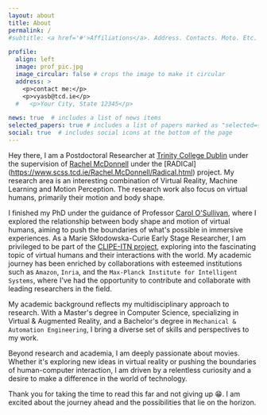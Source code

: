 ```yaml
---
layout: about
title: About
permalink: /
#subtitle: <a href='#'>Affiliations</a>. Address. Contacts. Moto. Etc.

profile:
  align: left
  image: prof_pic.jpg
  image_circular: false # crops the image to make it circular
  address: >
    <p>contact me:</p>
    <p>vyasb@tcd.ie</p>
  #   <p>Your City, State 12345</p>

news: true  # includes a list of news items
selected_papers: true # includes a list of papers marked as "selected={true}"
social: true  # includes social icons at the bottom of the page
---
```

Hey there, I am a Postdoctoral Researcher at [Trinity College Dublin](https://www.tcd.ie/) under the supervision of [Rachel McDonnell](https://www.scss.tcd.ie/rachel.mcdonnell/) under the [RADICal] (https://www.scss.tcd.ie/Rachel.McDonnell/Radical.html) project. My research area is an interesting combination of Virtual Reality, Machine Learning and Motion Perception. The research work also focus on virtual humans, primarily their motion and body shape. 

I finished my PhD under the guidance of Professor [Carol O'Sullivan](https://www.tcd.ie/research/profiles/?profile=osullica), where I explored the relationship between body shape and motion of virtual humans, aiming to push the boundaries of what's possible in immersive experiences. As a Marie Skłodowska-Curie Early Stage Researcher, I am privileged to be part of the [CLIPE-ITN project](https://www.clipe-itn.eu/), exploring into the fascinating topic of virtual humans and their interactions with the world. My academic journey has been enriched by collaborations with esteemed institutions such as `Amazon`, `Inria`, and the `Max-Planck Institute for Intelligent Systems`, where I've had the opportunity to contribute and collaborate with leading researchers in the field.

My academic background reflects my multidisciplinary approach to research. With a Master's degree in Computer Science, specializing in Virtual & Augmented Reality, and a Bachelor's degree in `Mechanical & Automation Engineering`, I bring a diverse set of skills and perspectives to my work.

Beyond research and academia, I am deeply passionate about movies. Whether it's exploring new ideas in virtual reality or pushing the boundaries of human-computer interaction, I am driven by a relentless curiosity and a desire to make a difference in the world of technology.

Thank you for taking the time to read this far and not giving up 😁. I am excited about the journey ahead and the possibilities that lie on the horizon.

<!-- Put your address / P.O. box / other info right below your picture. You can also disable any these elements by editing `profile` property of the YAML header of your `_pages/about.md`. Edit `_bibliography/papers.bib` and Jekyll will render your [publications page](/al-folio/publications/) automatically. -->

<!-- Link to your social media connections, too. This theme is set up to use [Font Awesome icons](http://fortawesome.github.io/Font-Awesome/) and [Academicons](https://jpswalsh.github.io/academicons/), like the ones below. Add your Facebook, Twitter, LinkedIn, Google Scholar, or just disable all of them. -->
